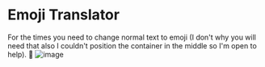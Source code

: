 # Emoji Translator
For the times you need to change normal text to emoji (I don't why you will need that also I couldn't position the container in the middle so I'm open to help). 🚀
![image](https://github.com/user-attachments/assets/45a560a6-6cad-4bb5-94ba-495f5e126eb4)

